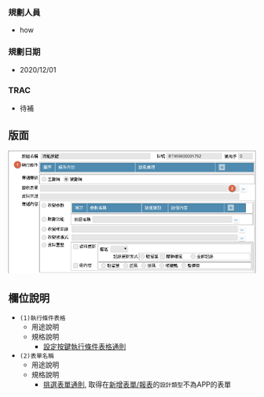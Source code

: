 ### <div id="user">規劃人員</div>
* how

### <div id="updatedate">規劃日期</div>
* 2020/12/01

### <div id="trac">TRAC</div>
* <ps>待補</ps> 

## <div id="layout">版面</div>
![pic][image_BATalk]

## <div id="object-desc">欄位說明</div>
* `(1)執行條件表格`
    * 用途說明
    * 規格說明
        * [設定按鍵執行條件表格通則][link_ruledialog11]
* `(2)表單名稱`
    * 用途說明
    * 規格說明
        * [挑選表單通則][link_ruledialog6], 取得在[新增表單/報表][link_AddFormReport]的`設計類型`不為APP的表單
            
<!-- 圖片 -->
[image_BATalk]:attachment/BATalk.png

<!-- 超連結 -->
[link_ruledialog6]:/8.10.0/IDE/Specification/RulesDialog/README#ruledialog6 "共用通則_開啟單據/挑選表單通則"
[link_ruledialog11]:../RulesDialog/README#ruledialog11 "共用通則_開啟單據/設定按鍵執行條件表格通則"
[link_AddFormReport]:../Home/AddFormReport "新增表單/報表"